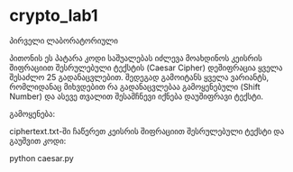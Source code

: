 # crypto_lab1
პირველი ლაბორატორიული

პითონის ეს პატარა კოდი საშუალებას იძლევა მოახდინოს კეისრის შიფრაციით შესრულებული 
ტექსტის (Caesar Cipher) დეშიფრაცია ყველა შესაძლო 25 გადანაცვლებით.
შედეგად გამოიტანს ყველა ვარიანტს, რომლიდანაც მიხვდებით რა გადანაცვლებაა 
გამოყენებული (Shift Number) და ასევე თვალით შესამჩნევი იქნება დაუშიფრავი ტექსტი.


გამოყენება:

ciphertext.txt-ში ჩაწერეთ კეისრის შიფრაციით შესრულებული ტექსტი და გაუშვით კოდი:

python caesar.py
